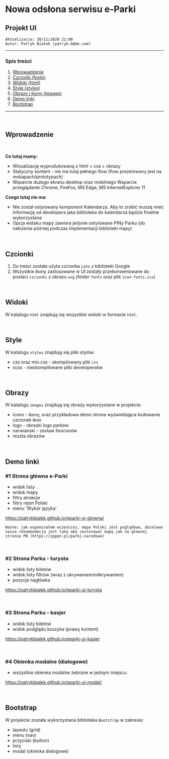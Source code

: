 # Nowa odsłona serwisu e-Parki

## Projekt UI

```
Aktualizacja: 30/11/2020 22:00
Autor: Patryk Białek (patryk.b@me.com)
```

---
### Spis treści
1. [Wprowadzenie](#wprowadzenie)
1. [Czcionki (fonts)](#czcionki)
1. [Widoki (html)](#widoki)
1. [Style (styles)](#style)
1. [Obrazy i ikony (images)](#obrazy)
1. [Demo linki](#demo-linki)
1. [Bootstrap](Bootstrap)

---
&nbsp;

## Wprowadzenie
&nbsp;

**Co tutaj mamy:**
- Wizualizację wyprodukowaną z html + css + obrazy
- Statyczny kontent - nie ma tutaj pełnego flow (flow prezetowany jest na mokapach/prototypach)
- Wsparcie dużego ekranu desktop oraz mobilnego
Wsparcie przeglądarek Chrome, FireFox, MS Edge, MS InternetExplorer 11


**Czego tutaj nie ma:**

- Nie został ostylowany komponent Kalendarza. Aby to zrobić muszę mieć informację od developera jaka biblioteka do kalendarza będzie finalnie wykorzystana
- Opcja widoku mapy zawiera jedynie ostylowane PINy Parku (do nałożenia póżniej podczas implementacji biblioteki mapy)

&nbsp;

## Czcionki

1. Do treści została użyta czcionka `Lato` z biblioteki Google 
1. Wszystkie ikony zastosowane w UI zostały przekonwertowane do postaci `czcionki` z obrazu `svg` (folder `fonts` oraz plik `icon-fonts.css`)

&nbsp;

## Widoki

W katalogu `html` znajdują się wszystkie widoki w formacie `html`.

&nbsp;

## Style

W katalogu `styles` znajdują się pliki stylów:
- css oraz min.css - skompilowany plik `css`
- scss - nieskompilowane pliki developerskie

&nbsp;

## Obrazy

W katalogu `images` znajdują się obrazy wykorzystane w projekcie:
- icons - ikony, oraz przykładowa demo strona wyświetlająca kodowanie czcionek ikon
- logo - obrazki logo parków
- narwianski - zestaw faviconów
- reszta obrazów

&nbsp;

## Demo linki
### #1 Strona główna e-Parki

- widok listy
- widok mapy
- filtry atrakcje
- filtry rejon Polski
- menu 'Wybór języka' 

https://patrykbialek.github.io/eparki-ui-glowna/

```
Ważne: jak wspominałem wcześniej, mapa Polski jest poglądowa, docelowo nasza rekomendacja jest taka aby zastosować mapę jak na głównej stronie PN (https://zpppn.pl/parki-narodowe)
```

&nbsp;

### #2 Strona Parku - turysta

- widok listy biletów
- widok listy filtrów (wraz z ukrywaniem/odkrywaniem)
- pozycje nagłówka

https://patrykbialek.github.io/eparki-ui-turysta

&nbsp;

### #3 Strona Parku - kasjer

- widok listy biletów
- widok podglądu koszyka (prawy kontent)

https://patrykbialek.github.io/eparki-ui-kasjer

&nbsp;

### #4 Okienka modalne (dialogowe)

- wszystkie okienka modalne zebrane w jednym miejscu

https://patrykbialek.github.io/eparki-ui-modal/

&nbsp;

## Bootstrap

W projekcie została wykorzystana biblioteka `Bootstrap` w zakresie:
 - layoutu (grid)
 - menu (nav)
 - przyciski (button)
 - listy
 - modal (okienka dialogowe)
